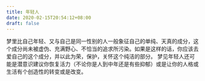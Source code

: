 ```yaml
---
title: 年轻人
date: 2020-02-15T20:54:12+08:00
draft: false
---
```


梦里比自己年轻、又与自己是同一性别的人一般象征自己的单纯、天真的成分，这个成分尚未被虚伪、充满野心、不恰当的追求所污染。如果是这样的话，你应该去爱自己的这个成分，并以此为荣，保护，关怀这个纯洁的部分。
梦见年轻人还可能是潜意识建议你恢复活力（不论你是人到中年还是有些抑郁）或是让你的人格或生活有个创造性的转变或是改变。